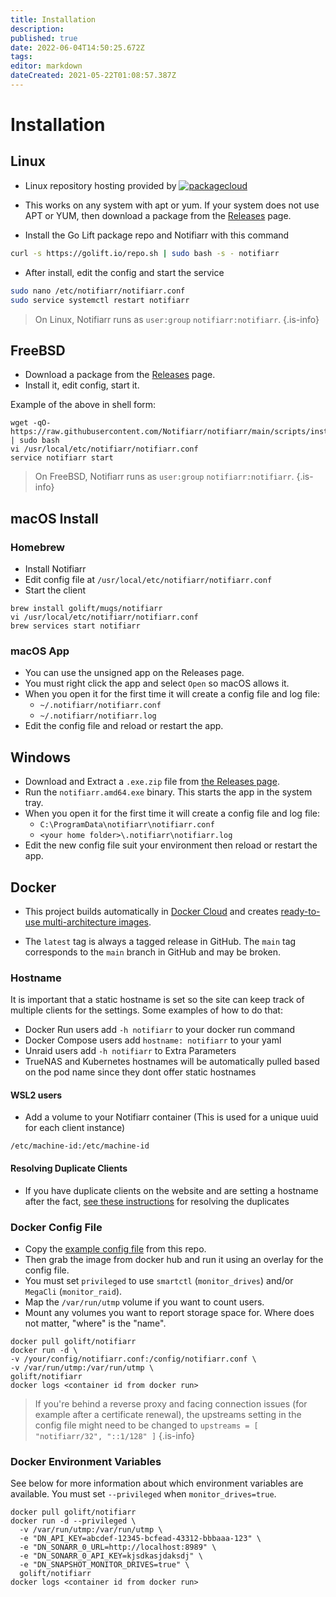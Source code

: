 ```yaml
---
title: Installation
description: 
published: true
date: 2022-06-04T14:50:25.672Z
tags: 
editor: markdown
dateCreated: 2021-05-22T01:08:57.387Z
---
```


# Installation

## Linux

- Linux repository hosting provided by
[![packagecloud](https://docs.golift.io/integrations/packagecloud-full.png "PackageCloud.io")](http://packagecloud.io)

- This works on any system with apt or yum. If your system does not use APT or YUM, then download a package from the [Releases](https://github.com/Notifiarr/notifiarr/releases) page.

- Install the Go Lift package repo and Notifiarr with this command

```bash
curl -s https://golift.io/repo.sh | sudo bash -s - notifiarr
```

- After install, edit the config and start the service

```bash
sudo nano /etc/notifiarr/notifiarr.conf
sudo service systemctl restart notifiarr
```

> On Linux, Notifiarr runs as `user:group` `notifiarr:notifiarr`.
{.is-info}

## FreeBSD

- Download a package from the [Releases](https://github.com/Notifiarr/notifiarr/releases) page.
- Install it, edit config, start it.

Example of the above in shell form:

```shell
wget -qO- https://raw.githubusercontent.com/Notifiarr/notifiarr/main/scripts/install.sh | sudo bash
vi /usr/local/etc/notifiarr/notifiarr.conf
service notifiarr start
```

> On FreeBSD, Notifiarr runs as `user:group` `notifiarr:notifiarr`.
{.is-info}

## macOS Install

### Homebrew

- Install Notifiarr
- Edit config file at `/usr/local/etc/notifiarr/notifiarr.conf`
- Start the client

```shell
brew install golift/mugs/notifiarr
vi /usr/local/etc/notifiarr/notifiarr.conf
brew services start notifiarr
```

### macOS App

- You can use the unsigned app on the Releases page.
- You must right click the app and select `Open` so macOS allows it.
- When you open it for the first time it will create a config file and log file:
  - `~/.notifiarr/notifiarr.conf`
  - `~/.notifiarr/notifiarr.log`
- Edit the config file and reload or restart the app.

## Windows

- Download and Extract a `.exe.zip` file from [the Releases page](https://github.com/Notifiarr/notifiarr/releases).
- Run the `notifiarr.amd64.exe` binary. This starts the app in the system tray.
- When you open it for the first time it will create a config file and log file:
  - `C:\ProgramData\notifiarr\notifiarr.conf`
  - `<your home folder>\.notifiarr\notifiarr.log`
- Edit the new config file suit your environment then reload or restart the app.

## Docker

- This project builds automatically in [Docker Cloud](https://hub.docker.com/r/golift/notifiarr) and creates [ready-to-use multi-architecture images](https://hub.docker.com/r/golift/notifiarr/tags).

- The `latest` tag is always a tagged release in GitHub. The `main` tag corresponds to the `main` branch in GitHub and may be broken.

### Hostname

It is important that a static hostname is set so the site can keep track of multiple clients for the settings. Some examples of how to do that:

- Docker Run users add `-h notifiarr` to your docker run command
- Docker Compose users add `hostname: notifiarr` to your yaml
- Unraid users add `-h notifiarr` to Extra Parameters
- TrueNAS and Kubernetes hostnames will be automatically pulled based on the pod name since they dont offer static hostnames

#### WSL2 users

- Add a volume to your Notifiarr container (This is used for a unique uuid for each client instance)

```none
/etc/machine-id:/etc/machine-id
```

#### Resolving Duplicate Clients

- If you have duplicate clients on the website and are setting a hostname after the fact, [see these instructions](/Website/ClientConfiguration#resolving-duplicate-clients) for resolving the duplicates

### Docker Config File

- Copy the [example config file](https://github.com/Notifiarr/notifiarr/blob/main/examples/notifiarr.conf.example) from this repo.
- Then grab the image from docker hub and run it using an overlay for the config file.
- You must set `privileged` to use `smartctl` (`monitor_drives`) and/or `MegaCli` (`monitor_raid`).
- Map the `/var/run/utmp` volume if you want to count users.
- Mount any volumes you want to report storage space for. Where does not matter, "where" is the "name".

```shell
docker pull golift/notifiarr
docker run -d \
-v /your/config/notifiarr.conf:/config/notifiarr.conf \
-v /var/run/utmp:/var/run/utmp \
golift/notifiarr
docker logs <container id from docker run>
```

> If you're behind a reverse proxy and facing connection issues (for example after a certificate renewal), the upstreams setting in the config file might need to be changed to
`upstreams = [ "notifiarr/32", "::1/128" ]`
{.is-info}

### Docker Environment Variables

See below for more information about which environment variables are available.
You must set `--privileged` when `monitor_drives=true`.

```shell
docker pull golift/notifiarr
docker run -d --privileged \
  -v /var/run/utmp:/var/run/utmp \
  -e "DN_API_KEY=abcdef-12345-bcfead-43312-bbbaaa-123" \
  -e "DN_SONARR_0_URL=http://localhost:8989" \
  -e "DN_SONARR_0_API_KEY=kjsdkasjdaksdj" \
  -e "DN_SNAPSHOT_MONITOR_DRIVES=true" \
  golift/notifiarr
docker logs <container id from docker run>
```
